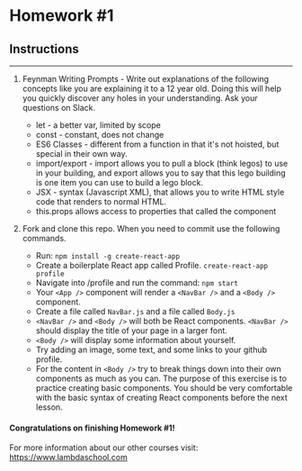 # Homework #1

## Instructions
---
1. Feynman Writing Prompts - Write out explanations of the following concepts like you are explaining it to a 12 year old.  Doing this will help you quickly discover any holes in your understanding.  Ask your questions on Slack.
		
	* let - a better var, limited by scope
	* const - constant, does not change
	* ES6 Classes - different from a function in that it's not hoisted, but special in their own way.
	* import/export - import allows you to pull a block (think legos) to use in your building, and export allows you to say that this lego building is one item you can use to build a lego block.
	* JSX - syntax (Javascript XML), that allows you to write HTML style code that renders to normal HTML.
	* this.props allows access to properties that called the component


2. Fork and clone this repo.  When you need to commit use the following commands.
		
	* Run: `npm install -g create-react-app`
	* Create a boilerplate React app called Profile. `create-react-app profile`
	* Navigate into /profile and run the command: `npm start`
	* Your `<App />` component will render a `<NavBar />` and a `<Body />` component.
	* Create a file called `NavBar.js` and a file called `Body.js`
	* `<NavBar />` and `<Body />` will both be React components.  `<NavBar />` should display the title of your page in a larger font.
	* `<Body />` will display some information about yourself.
	* Try adding an image, some text, and some links to your github profile.
	* For the content in `<Body />` try to break things down into their own components as much as you can.  The purpose of this exercise is to practice creating basic components.  You should be very comfortable with the basic syntax of creating React components before the next lesson.



#### Congratulations on finishing Homework #1!

For more information about our other courses visit: https://www.lambdaschool.com
